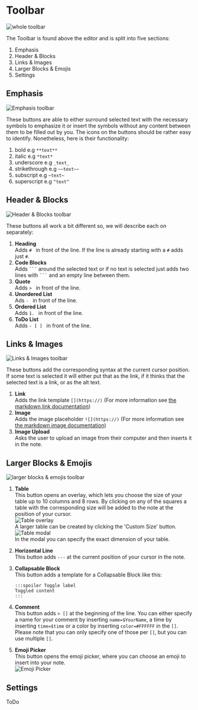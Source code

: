 # Toolbar

![whole toolbar](../images/interface/toolbar/whole.png)

The Toolbar is found above the editor and is split into five sections:

1. Emphasis
2. Header & Blocks
3. Links & Images
4. Larger Blocks & Emojis
5. Settings

## Emphasis

![Emphasis toolbar](../images/interface/toolbar/emphasis.png)

These buttons are able to either surround selected text with the necessary symbols to emphasize it or insert the symbols
without any content between them to be filled out by you. The icons on the buttons should be rather easy to identify.
Nonetheless, here is their functionality:

1. bold e.g `**text**`
2. italic e.g `*text*`
3. underscore e.g `_text_`
4. strikethrough e.g `~~text~~`
5. subscript e.g `~text~`
6. superscript e.g `^text^`

## Header & Blocks

![Header & Blocks toolbar](../images/interface/toolbar/blocks.png)

These buttons all work a bit different so, we will describe each on separately:

1. **Heading**  
   Adds `# ` in front of the line. If the line is already starting with a `#` adds just `#`.
2. **Code Blocks**  
   Adds ` ``` ` around the selected text or if no text is selected just adds two lines with ` ``` ` and an empty line
   between them.
3. **Quote**  
   Adds `> ` in front of the line.
4. **Unordered List**  
   Ads `- ` in front of the line.
5. **Ordered List**  
   Adds `1. ` in front of the line.
6. **ToDo List**  
   Adds `- [ ] ` in front of the line.

## Links & Images

![Links & Images toolbar](../images/interface/toolbar/links.png)

These buttons add the corresponding syntax at the current cursor position.
If some text is selected it will either put that as the link, if it thinks that the selected text is a link, or as the alt text.

1. **Link**  
   Adds the link template `[](https://)` (For more information
   see [the markdown link documentation](https://spec.commonmark.org/0.29/#links))
2. **Image**  
   Adds the image placeholder `![](https://)` (For more information
   see [the markdown image documentation](https://spec.commonmark.org/0.29/#images))
3. **Image Upload**  
   Asks the user to upload an image from their computer and then inserts it in the note.

## Larger Blocks & Emojis

![larger blocks & emojis toolbar](../images/interface/toolbar/large_blocks.png)

1. **Table**  
   This button opens an overlay, which lets you choose the size of your table up to 10 columns and 8 rows. By clicking
   on any of the squares a table with the corresponding size will be added to the note at the position of your cursor.  
   ![Table overlay](../images/interface/toolbar/table_overlay.png)  
   A larger table can be created by clicking the 'Custom Size' button.  
   ![Table modal](../images/interface/toolbar/table_modal.png)  
   In the modal you can specify the exact dimension of your table.
2. **Horizontal Line**  
   This button adds `---` at the current position of your cursor in the note.
3. **Collapsable Block**  
   This button adds a template for a Collapsable Block like this:

   ```
   :::spoiler Toggle label
   Toggled content
   :::
   ```

4. **Comment**  
   This button adds `> []` at the beginning of the line. You can either specify a name for your comment by
   inserting `name=$YourName`, a time by inserting `time=$time` or a color by inserting `color=#FFFFFF` in the `[]`.
   Please note that you can only specify one of those per `[]`, but you can use multiple `[]`.
5. **Emoji Picker**  
   This button opens the emoji picker, where you can choose an emoji to insert into your note.  
   ![Emoji Picker](../images/interface/toolbar/emoji.png)

## Settings

ToDo
